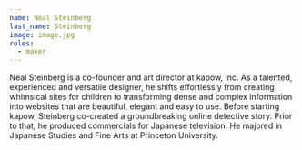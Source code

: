```yaml
---
name: Neal Steinberg
last_name: Steinberg
image: image.jpg
roles:
  - maker
---
```

Neal Steinberg is a co-founder and art director at kapow, inc. As a talented, experienced and versatile designer, he shifts effortlessly from creating whimsical sites for children to transforming dense and complex information into websites that are beautiful, elegant and easy to use. Before starting kapow, Steinberg co-created a groundbreaking online detective story. Prior to that, he produced commercials for Japanese television. He majored in Japanese Studies and Fine Arts at Princeton University.

